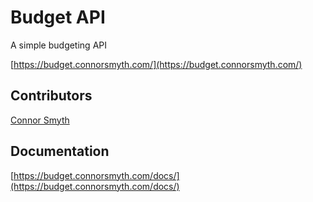 # Budget API

A simple budgeting API

[https://budget.connorsmyth.com/](https://budget.connorsmyth.com/)

## Contributors

[Connor Smyth](https://github.com/ActuallyConnor)

## Documentation

[https://budget.connorsmyth.com/docs/](https://budget.connorsmyth.com/docs/)

